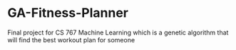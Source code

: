# GA-Fitness-Planner
Final project for CS 767 Machine Learning which is a genetic algorithm that will find the best workout plan for someone
